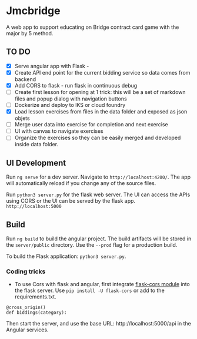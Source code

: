 # Jmcbridge

A web app to support educating on Bridge contract card game with the major by 5 method.

## TO DO

* [x] Serve angular app with Flask - 
* [x] Create API end point for the current bidding service so data comes from backend
* [x] Add CORS to flask - run flask in continuous debug
* [ ] Create first lesson for opening at 1 trick: this will be a set of markdown files and popup dialog with navigation buttons
* [ ] Dockerize and deploy to IKS or cloud foundry 
* [x] Load lesson exercises from files in the data folder and exposed as json objets
* [ ] Merge user data into exercise for completion and next exercise
* [ ] UI with canvas to navigate exercises
* [ ] Organize the exercises so they can be easily merged and developed inside data folder. 

## UI Development 

Run `ng serve` for a dev server. Navigate to `http://localhost:4200/`. The app will automatically reload if you change any of the source files.

Run `python3 server.py` for the flask web server. The UI can access the APIs using CORS or the UI can be served by the flask app. `http://localhost:5000` 

## Build

Run `ng build` to build the angular project. The build artifacts will be stored in the `server/public` directory. Use the `--prod` flag for a production build.

To build the Flask application: `python3 server.py`. 

### Coding tricks

* To use Cors with flask and angular, first integrate [flask-cors module](https://flask-cors.readthedocs.io/en/latest) into the flask server. Use `pip install -U flask-cors` or add to the requirements.txt. 
 ```
 @cross_origin()
 def biddings(category):

 ```
 Then start the server, and use the base URL: http://localhost:5000/api in the Angular services.
